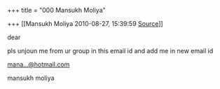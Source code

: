 +++
title = "000 Mansukh Moliya"

+++
[[Mansukh Moliya	2010-08-27, 15:39:59 [Source](https://groups.google.com/g/bvparishat/c/Rb2nO29k4gc)]]



dear

pls unjoun me from ur group in this email id and add me in new email id



[mana...@hotmail.com]()  


mansukh moliya

  

